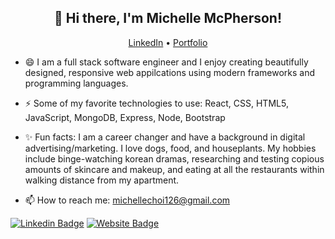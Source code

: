 <h2 align="center">👋 Hi there, I'm Michelle McPherson!</h2>
<p align="center">
  <a href="https://www.linkedin.com/in/michellemcpherson126/">LinkedIn</a> 
  •
  <a href="https://michelle-mcpherson.netlify.app/">Portfolio</a>
</p>

- :smile: I am a full stack software engineer and I enjoy creating beautifully designed, responsive web appilcations using modern frameworks and programming languages.

- ⚡ Some of my favorite technologies to use: React, CSS, HTML5, JavaScript, MongoDB, Express, Node, Bootstrap

- :sparkles: Fun facts: I am a career changer and have a background in digital advertising/marketing. I love dogs, food, and houseplants. My hobbies include binge-watching korean dramas, researching and testing copious amounts of skincare and makeup, and eating at all the restaurants within walking distance from my apartment.

- :mailbox: How to reach me: michellechoi126@gmail.com

[![Linkedin Badge](https://img.shields.io/badge/-LinkedIn-0e76a8?style=for-the-badge&logo=Linkedin&logoColor=white)](https://www.linkedin.com/in/michellemcpherson126/)
[![Website Badge](https://img.shields.io/badge/Website-3b5998?style=for-the-badge&logo=google-chrome&logoColor=white)](https://michelle-mcpherson.netlify.app/)
